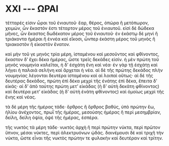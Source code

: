 
# XXI --- ΩΡΑΙ

τέτταρές εἰσιν ὧραι τοῦ ἐνιαυτοῦ· ἔαρ, θέρος, ὀπώρα ἢ μετόπωρον, χειμών, ὧν ἕκαστόν ἐστι τέταρτον μέρος τοῦ ἐνιαυτοῦ. εἰσὶ δὲ δώδεκα μῆνες, ὧν ἕκαστος δωδέκατον μέρος τοῦ ἐνιαυτοῦ· ἐν ἑκάστῳ δὲ μηνὶ ἢ τριάκοντα ἡμέραι ἢ ἐννέα καὶ εἴκοσι, ὧνπερ ἑκάστη μέρος τοῦ μηνὸς ἢ τριακοστὸν ἢ εἰκοστὸν ἔνατον.

καὶ μὴν τοῦ γε μηνὸς τρία μέρη, ἱσταμένου καὶ μεσοῦντος καὶ φθίνοντος, ἕκαστον δ’ ἔχει δέκα ἡμέρας, ὥστε τρεῖς δεκάδες εἰσίν. ἡ μὲν πρώτη τοῦ μηνὸς νουμηνία καλεῖται, ἡ δ’ ἐσχάτη ἕνη καὶ νέα· ἐν γὰρ τῇ ἐσχάτῃ καὶ λήγει ἡ παλαιὰ σελήνη καὶ ἄρχεται ἡ νέα. αἱ δὲ τῆς πρώτης δεκάδος πλὴν νουμηνίας λέγονται δευτέρα ἱσταμένου καὶ αἱ λοιπαὶ οὕτως· αἱ δὲ τῆς δευτέρας δεκάδος, πρώτη ἐπὶ δέκα μεχρὶ τῆς ἐνάτης ἐπὶ δέκα, ἔπειτα δ’ εἰκάς· αἱ δ’ ἀπὸ ταύτης πρώτη μετ’ εἰκάδας (ἡ δ’ αὐτὴ δεκάτη φθίνοντος) καὶ δευτέρα μετ’ εἰκάδας (ἡ δ’ αὐτὴ ἐνάτη φθίνοντος) καὶ ὁμοίως μεχρὶ τῆς ἕνης καὶ νέας.

τὰ δὲ μέρη τῆς ἡμέρας τάδε· ὄρθρος ἢ ὄρθρος βαθύς, ὐπὸ πρώτην ἕω, ἡλίου ἀνέχοντος, πρωῒ τῆς ἡμέρας, μεσούσης ἡμέρας ἢ περὶ μεσημβρίαν, δείλη, δείλη ὀψία, ὀψὲ τῆς ἡμέρας, ἑσπέρα.

τῆς νυκτὸς τὰ μέρη τάδε· νυκτὸς ἀρχὴ ἢ περὶ πρώτην νύκτα, περὶ πρῶτον ὕπνον, μέσαι νύκτες, περὶ ἀλεκτρυόνων ᾠδάς. δαινέμουσι δὲ καὶ τριχῆ τὴν νύκτα, ὥστε εἶναι τῆς νυκτὸς πρώτην τε φυλακὴν καὶ δευτέραν καὶ τρίτην.

